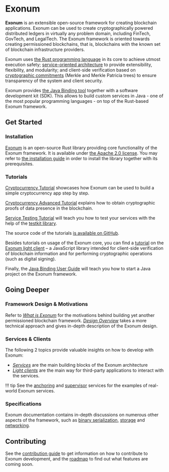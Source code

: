 # Exonum

**Exonum** is an extensible open-source framework for creating blockchain
applications.
Exonum can be used to create cryptographically powered distributed
ledgers in virtually any problem domain, including FinTech, GovTech, and
LegalTech.
The Exonum framework is oriented towards creating permissioned blockchains,
that is, blockchains with the known set of blockchain infrastructure providers.

Exonum uses [the Rust programming language][rust] in its core to achieve utmost
execution safety;
[service-oriented architecture][wiki:soa] to provide extensibility, flexibility,
and modularity; and client-side verification based on
[cryptographic commitments][wiki:commitment]
(Merkle and Merkle Patricia trees) to ensure transparency of the system
and client security.

Exonum provides [the Java Binding tool](get-started/java-binding.md) together
with a software
development kit (SDK). This allows to build custom services in Java - one of
the most popular programming languages - on top of the Rust-based Exonum
framework.

## Get Started

### Installation

[Exonum][core] is an open-source Rust library providing core functionality
of the Exonum framework. It is available under
[the Apache 2.0 license][apache].
You may refer to [the installation guide](get-started/install.md) in order to
install the library together with its prerequisites.

### Tutorials

[Cryptocurrency Tutorial](get-started/create-service.md) showcases how Exonum
can be used to build a simple cryptocurrency app step by step.

[Cryptocurrency Advanced Tutorial](get-started/data-proofs.md)
explains how to obtain cryptographic proofs of data presence
in the blockchain.  

[Service Testing Tutorial](get-started/test-service.md) will teach you how to
test your services with the help of the [testkit library][testkit].

The source code of the tutorials [is available on GitHub][tutorials].

Besides tutorials on usage of the Exonum core, you can find a
[tutorial](get-started/light-client.md) on the [Exonum light client][client] –
a JavaScript library intended for client-side verification of blockchain
information and for performing cryptographic operations (such as digital
signing).

Finally, the [Java Binding User Guide](get-started/java-binding.md) will
teach you how to start a Java project on the Exonum framework.

## Going Deeper

### Framework Design & Motivations

Refer to [*What is Exonum*](get-started/what-is-exonum.md)
for the motivations behind building yet another permissioned blockchain
framework. [*Design Overview*](get-started/design-overview.md)
takes a more technical approach and gives in-depth description of the Exonum
design.

### Services & Clients

The following 2 topics provide valuable insights on how to develop with Exonum:

- [*Services*](architecture/services.md) are the main building blocks
  of the Exonum architecture
- [*Light clients*](architecture/clients.md)
  are the main way for third-party applications to interact with the services.

!!! tip
    See the [anchoring][anchoring] and [supervisor][supervisor] services
    for the examples of real-world Exonum services.

### Specifications

Exonum documentation contains in-depth discussions on numerous other aspects
of the framework, such as [binary serialization](architecture/serialization.md),
[storage](architecture/merkledb.md) and [networking](advanced/network.md).

## Contributing

See the [contribution guide](contributing.md) to get information on how
to contribute to Exonum development, and the [roadmap](roadmap.md) to find out
what features are coming soon.

[rust]: http://rust-lang.org/
[wiki:soa]: https://en.wikipedia.org/wiki/Service-oriented_architecture
[wiki:commitment]: https://en.wikipedia.org/wiki/Commitment_scheme
[core]: http://github.com/exonum/exonum/
[apache]: https://opensource.org/licenses/Apache-2.0
[client]: https://github.com/exonum/exonum-client
[testkit]: https://crates.io/crates/exonum-testkit
[tutorials]: https://github.com/exonum/exonum/tree/master/examples
[anchoring]: https://github.com/exonum/exonum-btc-anchoring/
[supervisor]: https://github.com/exonum/exonum/tree/master/services/supervisor
